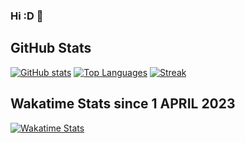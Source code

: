 ### Hi :D 👋

## GitHub Stats
[![GitHub stats](https://github-readme-stats.vercel.app/api?username=MATIFIREofficiel&show_icons=true&theme=radical)](https://github.com/MATIFIREofficiel)
[![Top Languages](https://github-readme-stats.vercel.app/api/top-langs/?username=MATIFIREofficiel&layout=compact)](https://github.com/MATIFIREofficiel)
[![Streak](https://github-readme-streak-stats.herokuapp.com/?user=MATIFIREofficiel&theme=radical)](https://github.com/MATIFIREofficiel)

## Wakatime Stats since 1 APRIL 2023

[![Wakatime Stats](https://github-readme-stats.vercel.app/api/wakatime?username=MATI)](https://wakatime.com/@MATI)
